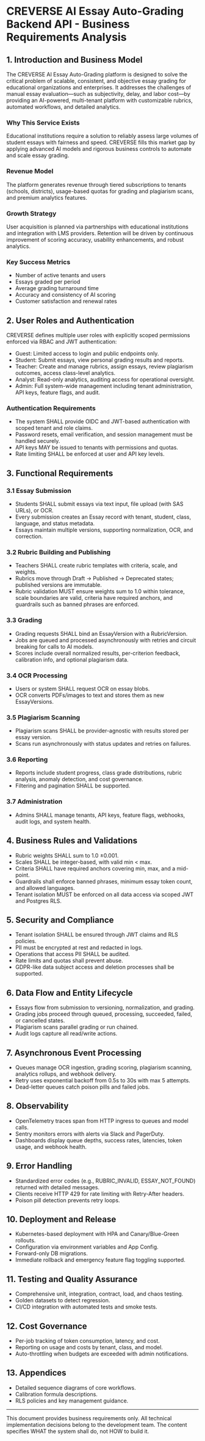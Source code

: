 # CREVERSE AI Essay Auto-Grading Backend API - Business Requirements Analysis

## 1. Introduction and Business Model

The CREVERSE AI Essay Auto-Grading platform is designed to solve the critical problem of scalable, consistent, and objective essay grading for educational organizations and enterprises. It addresses the challenges of manual essay evaluation—such as subjectivity, delay, and labor cost—by providing an AI-powered, multi-tenant platform with customizable rubrics, automated workflows, and detailed analytics.

### Why This Service Exists
Educational institutions require a solution to reliably assess large volumes of student essays with fairness and speed. CREVERSE fills this market gap by applying advanced AI models and rigorous business controls to automate and scale essay grading.

### Revenue Model
The platform generates revenue through tiered subscriptions to tenants (schools, districts), usage-based quotas for grading and plagiarism scans, and premium analytics features.

### Growth Strategy
User acquisition is planned via partnerships with educational institutions and integration with LMS providers. Retention will be driven by continuous improvement of scoring accuracy, usability enhancements, and robust analytics.

### Key Success Metrics
- Number of active tenants and users
- Essays graded per period
- Average grading turnaround time
- Accuracy and consistency of AI scoring
- Customer satisfaction and renewal rates

## 2. User Roles and Authentication

CREVERSE defines multiple user roles with explicitly scoped permissions enforced via RBAC and JWT authentication:

- Guest: Limited access to login and public endpoints only.
- Student: Submit essays, view personal grading results and reports.
- Teacher: Create and manage rubrics, assign essays, review plagiarism outcomes, access class-level analytics.
- Analyst: Read-only analytics, auditing access for operational oversight.
- Admin: Full system-wide management including tenant administration, API keys, feature flags, and audit.

### Authentication Requirements
- The system SHALL provide OIDC and JWT-based authentication with scoped tenant and role claims.
- Password resets, email verification, and session management must be handled securely.
- API keys MAY be issued to tenants with permissions and quotas.
- Rate limiting SHALL be enforced at user and API key levels.

## 3. Functional Requirements

### 3.1 Essay Submission
- Students SHALL submit essays via text input, file upload (with SAS URLs), or OCR.
- Every submission creates an Essay record with tenant, student, class, language, and status metadata.
- Essays maintain multiple versions, supporting normalization, OCR, and correction.

### 3.2 Rubric Building and Publishing
- Teachers SHALL create rubric templates with criteria, scale, and weights.
- Rubrics move through Draft → Published → Deprecated states; published versions are immutable.
- Rubric validation MUST ensure weights sum to 1.0 within tolerance, scale boundaries are valid, criteria have required anchors, and guardrails such as banned phrases are enforced.

### 3.3 Grading
- Grading requests SHALL bind an EssayVersion with a RubricVersion.
- Jobs are queued and processed asynchronously with retries and circuit breaking for calls to AI models.
- Scores include overall normalized results, per-criterion feedback, calibration info, and optional plagiarism data.

### 3.4 OCR Processing
- Users or system SHALL request OCR on essay blobs.
- OCR converts PDFs/images to text and stores them as new EssayVersions.

### 3.5 Plagiarism Scanning
- Plagiarism scans SHALL be provider-agnostic with results stored per essay version.
- Scans run asynchronously with status updates and retries on failures.

### 3.6 Reporting
- Reports include student progress, class grade distributions, rubric analysis, anomaly detection, and cost governance.
- Filtering and pagination SHALL be supported.

### 3.7 Administration
- Admins SHALL manage tenants, API keys, feature flags, webhooks, audit logs, and system health.

## 4. Business Rules and Validations

- Rubric weights SHALL sum to 1.0 ±0.001.
- Scales SHALL be integer-based, with valid min < max.
- Criteria SHALL have required anchors covering min, max, and a mid-point.
- Guardrails shall enforce banned phrases, minimum essay token count, and allowed languages.
- Tenant isolation MUST be enforced on all data access via scoped JWT and Postgres RLS.

## 5. Security and Compliance

- Tenant isolation SHALL be ensured through JWT claims and RLS policies.
- PII must be encrypted at rest and redacted in logs.
- Operations that access PII SHALL be audited.
- Rate limits and quotas shall prevent abuse.
- GDPR-like data subject access and deletion processes shall be supported.

## 6. Data Flow and Entity Lifecycle

- Essays flow from submission to versioning, normalization, and grading.
- Grading jobs proceed through queued, processing, succeeded, failed, or cancelled states.
- Plagiarism scans parallel grading or run chained.
- Audit logs capture all read/write actions.

## 7. Asynchronous Event Processing

- Queues manage OCR ingestion, grading scoring, plagiarism scanning, analytics rollups, and webhook delivery.
- Retry uses exponential backoff from 0.5s to 30s with max 5 attempts.
- Dead-letter queues catch poison pills and failed jobs.

## 8. Observability

- OpenTelemetry traces span from HTTP ingress to queues and model calls.
- Sentry monitors errors with alerts via Slack and PagerDuty.
- Dashboards display queue depths, success rates, latencies, token usage, and webhook health.

## 9. Error Handling

- Standardized error codes (e.g., RUBRIC_INVALID, ESSAY_NOT_FOUND) returned with detailed messages.
- Clients receive HTTP 429 for rate limiting with Retry-After headers.
- Poison pill detection prevents retry loops.

## 10. Deployment and Release

- Kubernetes-based deployment with HPA and Canary/Blue-Green rollouts.
- Configuration via environment variables and App Config.
- Forward-only DB migrations.
- Immediate rollback and emergency feature flag toggling supported.

## 11. Testing and Quality Assurance

- Comprehensive unit, integration, contract, load, and chaos testing.
- Golden datasets to detect regression.
- CI/CD integration with automated tests and smoke tests.

## 12. Cost Governance

- Per-job tracking of token consumption, latency, and cost.
- Reporting on usage and costs by tenant, class, and model.
- Auto-throttling when budgets are exceeded with admin notifications.

## 13. Appendices

- Detailed sequence diagrams of core workflows.
- Calibration formula descriptions.
- RLS policies and key management guidance.

---

This document provides business requirements only. All technical implementation decisions belong to the development team. The content specifies WHAT the system shall do, not HOW to build it.